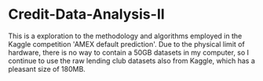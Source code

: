 # Credit-Data-Analysis-II
This is a exploration to the methodology and algorithms employed in the Kaggle competition 'AMEX default prediction'. Due to the physical limit of hardware, there is no way to contain a 50GB datasets in my computer, so I continue to use the raw lending club datasets also from Kaggle, which has a pleasant size of 180MB.
